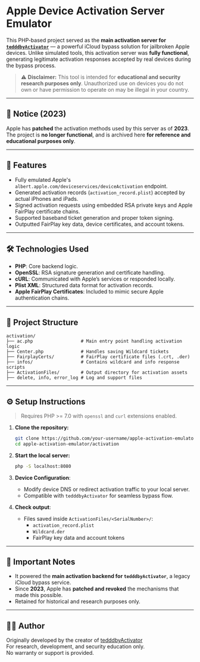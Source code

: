 # Apple Device Activation Server Emulator

This PHP-based project served as the **main activation server for [`tedddbyActivator`](https://github.com/tedddby/tedddbyActivator-Poject)** — a powerful iCloud bypass solution for jailbroken Apple devices. Unlike simulated tools, this activation server was **fully functional**, generating legitimate activation responses accepted by real devices during the bypass process.

> ⚠️ **Disclaimer:** This tool is intended for **educational and security research purposes only**. Unauthorized use on devices you do not own or have permission to operate on may be illegal in your country.

---

## 🚫 Notice (2023)

Apple has **patched** the activation methods used by this server as of **2023**.  
The project is **no longer functional**, and is archived here **for reference and educational purposes only**.

---

## 🚀 Features

- Fully emulated Apple's `albert.apple.com/deviceservices/deviceActivation` endpoint.
- Generated activation records (`activation_record.plist`) accepted by actual iPhones and iPads.
- Signed activation requests using embedded RSA private keys and Apple FairPlay certificate chains.
- Supported baseband ticket generation and proper token signing.
- Outputted FairPlay key data, device certificates, and account tokens.

---

## 🛠️ Technologies Used

- **PHP**: Core backend logic.
- **OpenSSL**: RSA signature generation and certificate handling.
- **cURL**: Communicated with Apple’s services or responded locally.
- **Plist XML**: Structured data format for activation records.
- **Apple FairPlay Certificates**: Included to mimic secure Apple authentication chains.

---

## 📁 Project Structure

```
activation/
├── ac.php                  # Main entry point handling activation logic
├── Center.php              # Handles saving Wildcard tickets
├── FairplayCerts/          # FairPlay certificate files (.crt, .der)
├── infos/                  # Contains wildcard and info response scripts
├── ActivationFiles/        # Output directory for activation assets
├── delete, info, error_log # Log and support files
```

---

## ⚙️ Setup Instructions

> Requires PHP >= 7.0 with `openssl` and `curl` extensions enabled.

1. **Clone the repository:**
   ```bash
   git clone https://github.com/your-username/apple-activation-emulator.git
   cd apple-activation-emulator/activation
   ```

2. **Start the local server:**
   ```bash
   php -S localhost:8080
   ```

3. **Device Configuration**:
   - Modify device DNS or redirect activation traffic to your local server.
   - Compatible with `tedddbyActivator` for seamless bypass flow.

4. **Check output**:
   - Files saved inside `ActivationFiles/<SerialNumber>/`:
     - `activation_record.plist`
     - `Wildcard.der`
     - FairPlay key data and account tokens

---

## 📌 Important Notes

- It powered the **main activation backend for `tedddbyActivator`**, a legacy iCloud bypass service.
- Since **2023**, Apple has **patched and revoked** the mechanisms that made this possible.
- Retained for historical and research purposes only.

---

## 👨‍💻 Author

Originally developed by the creator of [tedddbyActivator](https://github.com/tedddby)  
For research, development, and security education only.  
No warranty or support is provided.
